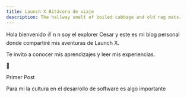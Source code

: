 ```yaml
---
title: Launch X Bitácora de viaje
description: The hallway smelt of boiled cabbage and old rag mats.
---
```


Hola bienvenido ✌️ n n  soy el explorer Cesar y este es mi blog personal donde compartiré mis aventuras de Launch X.

Te invito a conocer mis aprendizajes y leer mis experiencias.

🚀

Primer Post

Para mi la cultura en el desarrollo de software es algo importante
